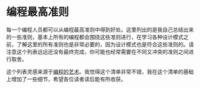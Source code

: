 # 编程最高准则

每一个编程人员都可以从编程最高准则中得到好处。这里列出的是我自己总结出来的一些准则，基本上所有的编程都会围绕这些准则进行，在学习各种设计模式之前，了解这里的所有准则也是非常必要的，因为设计模式也是符合这些准则的。请注意这个列表远远还没有最终完成，你可能也经常需要在不同又冲突的准则之间进行取舍。

这个列表灵感来源于[编程的艺术](http://www.artima.com/weblogs/viewpost.jsp?thread=331531)。我觉得这个清单非常不错，我在这个清单的基础上增加了一些细节，希望各位读者读后能有所收获。



